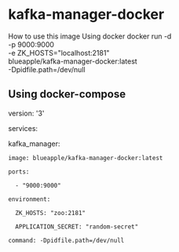 # kafka-manager-docker

How to use this image
Using docker
docker run -d \
     -p 9000:9000  \
     -e ZK_HOSTS="localhost:2181" \
     blueapple/kafka-manager-docker:latest \
     -Dpidfile.path=/dev/null


## Using docker-compose


version: '3'

services:

  kafka_manager:
  
    image: blueapple/kafka-manager-docker:latest
    
    ports:
    
      - "9000:9000"
      
    environment:
    
      ZK_HOSTS: "zoo:2181"
      
      APPLICATION_SECRET: "random-secret"
      
    command: -Dpidfile.path=/dev/null
